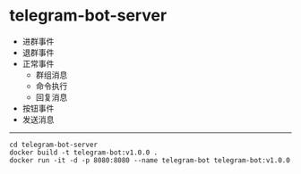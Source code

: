 # telegram-bot-server

- 进群事件
- 退群事件
- 正常事件
  - 群组消息
  - 命令执行
  - 回复消息
- 按钮事件
- 发送消息

---

```shell
cd telegram-bot-server
docker build -t telegram-bot:v1.0.0 .
docker run -it -d -p 8080:8080 --name telegram-bot telegram-bot:v1.0.0
```
